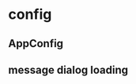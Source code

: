 # config

## AppConfig
<demo src="admin/config/demo.vue" />

## message dialog loading
<demo src="admin/config/demo2.vue" />
